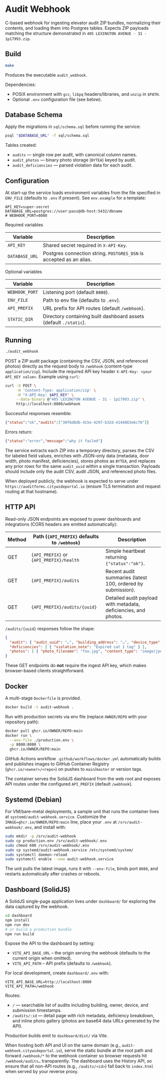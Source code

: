 # Audit Webhook

C-based webhook for ingesting elevator audit ZIP bundles, normalizing their contents, and loading them into Postgres tables. Expects ZIP payloads matching the structure demonstrated in `405 LEXINGTON AVENUE - 31 - 1p17993.zip`.

## Build

```sh
make
```

Produces the executable `audit_webhook`.

Dependencies:
- POSIX environment with `gcc`, `libpq` headers/libraries, and `unzip` in `$PATH`.
- Optional `.env` configuration file (see below).

## Database Schema

Apply the migrations in `sql/schema.sql` before running the service:

```sh
psql "$DATABASE_URL" -f sql/schema.sql
```

Tables created:
- `audits` — single row per audit, with canonical column names.
- `audit_photos` — binary photo storage (`BYTEA`) keyed by audit.
- `audit_deficiencies` — parsed violation data for each audit.

## Configuration

At start-up the service loads environment variables from the file specified in `ENV_FILE` (defaults to `.env` if present). See `env.example` for a template:

```env
API_KEY=super-secret
DATABASE_URL=postgres://user:pass@db-host:5432/dbname
# WEBHOOK_PORT=8080
```

Required variables

| Variable       | Description                                                         |
|----------------|---------------------------------------------------------------------|
| `API_KEY`      | Shared secret required in `X-API-Key`.                               |
| `DATABASE_URL` | Postgres connection string. `POSTGRES_DSN` is accepted as an alias. |

Optional variables

| Variable       | Description                                    |
|----------------|------------------------------------------------|
| `WEBHOOK_PORT` | Listening port (default `8080`).                |
| `ENV_FILE`     | Path to env file (defaults to `.env`).          |
| `API_PREFIX`   | URL prefix for API routes (default `/webhook`). |
| `STATIC_DIR`   | Directory containing built dashboard assets (default `./static`). |

## Running

```sh
./audit_webhook
```

POST a ZIP audit package (containing the CSV, JSON, and referenced photos) directly as the request body to `/webhook` (content-type `application/zip`). Include the required API key header `X-API-Key: <your API_KEY value>`. Example using `curl`:

```sh
curl -X POST \
     -H 'Content-Type: application/zip' \
     -H "X-API-Key: $API_KEY" \
     --data-binary @"405 LEXINGTON AVENUE - 31 - 1p17993.zip" \
     http://localhost:8080/webhook
```

Successful responses resemble:

```json
{"status":"ok","audits":["30f6d8db-415e-4297-b32d-4144083e6c78"]}
```

Errors return:

```json
{"status":"error","message":"why it failed"}
```

The service extracts each ZIP into a temporary directory, parses the CSV for labeled field values, enriches with JSON-only data (metadata, door width, photo manifest, deficiencies), stores photos as `BYTEA`, and replaces any prior rows for the same `audit_uuid` within a single transaction. Payloads should include only the audit CSV, audit JSON, and referenced photo files.

When deployed publicly, the webhook is expected to serve under `https://auditforms.citywideportal.io` (ensure TLS termination and request routing at that hostname).

## HTTP API

Read-only JSON endpoints are exposed to power dashboards and integrations (CORS headers are emitted automatically):

| Method | Path (`{API_PREFIX}` defaults to `/webhook`) | Description                                                     |
|--------|----------------------------------------------|-----------------------------------------------------------------|
| GET    | `{API_PREFIX}` or `{API_PREFIX}/health`       | Simple heartbeat returning `{"status":"ok"}`.                |
| GET    | `{API_PREFIX}/audits`                         | Recent audit summaries (latest 100, ordered by submission).     |
| GET    | `{API_PREFIX}/audits/{uuid}`                  | Detailed audit payload with metadata, deficiencies, and photos. |

`/audits/{uuid}` responses follow the shape:

```json
{
  "audit": { "audit_uuid": "…", "building_address": "…", "device_type": "…" },
  "deficiencies": [ { "violation_note": "Expired cat 1 tag" } ],
  "photos": [ { "photo_filename": "foo.jpg", "content_type": "image/jpeg", "photo_bytes": "<base64>" } ]
}
```

These GET endpoints do **not** require the ingest API key, which makes browser-based clients straightforward.

## Docker

A multi-stage `Dockerfile` is provided.

```sh
docker build -t audit-webhook .
```

Run with production secrets via env file (replace `OWNER/REPO` with your repository path):

```sh
docker pull ghcr.io/OWNER/REPO:main
docker run \
  --env-file ./production.env \
  -p 8080:8080 \
  ghcr.io/OWNER/REPO:main
```

GitHub Actions workflow `.github/workflows/docker.yml` automatically builds and publishes images to GitHub Container Registry (`ghcr.io/<owner>/<repo>`) on pushes to `main`/`master` or version tags.

The container serves the SolidJS dashboard from the web root and exposes API routes under the configured `API_PREFIX` (default `/webhook`).

## Systemd (Debian)

For VM/bare-metal deployments, a sample unit that runs the container lives at `systemd/audit-webhook.service`. Customize the `IMAGE=ghcr.io/OWNER/REPO:main` line, place your `.env` at `/srv/audit-webhook/.env`, and install with:

```sh
sudo mkdir -p /srv/audit-webhook
sudo cp production.env /srv/audit-webhook/.env
sudo chmod 600 /srv/audit-webhook/.env
sudo cp systemd/audit-webhook.service /etc/systemd/system/
sudo systemctl daemon-reload
sudo systemctl enable --now audit-webhook.service
```

The unit pulls the latest image, runs it with `--env-file`, binds port `8080`, and restarts automatically after crashes or reboots.

## Dashboard (SolidJS)

A SolidJS single-page application lives under `dashboard/` for exploring the data captured by the webhook.

```sh
cd dashboard
npm install
npm run dev
# or build a production bundle
npm run build
```

Expose the API to the dashboard by setting:

- `VITE_API_BASE_URL` – the origin serving the webhook (defaults to the current origin when omitted).
- `VITE_API_PATH` – API prefix (defaults to `/webhook`).

For local development, create `dashboard/.env` with:

```
VITE_API_BASE_URL=http://localhost:8080
VITE_API_PATH=/webhook
```

Routes:

- `/` — searchable list of audits including building, owner, device, and submission timestamps.
- `/audits/:id` — detail page with rich metadata, deficiency breakdown, and inline photo gallery (photos are base64 data URLs generated by the API).

Production builds emit to `dashboard/dist/` via Vite.

When hosting both API and UI on the same domain (e.g., `audit-webhook.citywideportal.io`), serve the static bundle at the root path and forward `/webhook/*` to the webhook container so browser requests hit `/webhook/audits…` transparently.
The dashboard uses the History API, so ensure that all non-API routes (e.g., `/audits/<id>`) fall back to `index.html` when served by your reverse proxy.
